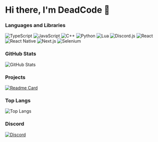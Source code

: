 # Hi there, I'm DeadCode 👋

### Languages and Libraries
![TypeScript](https://img.shields.io/badge/-TypeScript-007ACC?logo=typescript&logoColor=white)
![JavaScript](https://img.shields.io/badge/-JavaScript-F7DF1E?logo=javascript&logoColor=black)
![C++](https://img.shields.io/badge/-C++-00599C?logo=c%2B%2B&logoColor=white)
![Python](https://img.shields.io/badge/-Python-3776AB?logo=python&logoColor=white)
![Lua](https://img.shields.io/badge/-Lua-2C2D72?logo=lua&logoColor=white)
![Discord.js](https://img.shields.io/badge/-Discord.js-5865F2?logo=discord&logoColor=white)
![React](https://img.shields.io/badge/-React-61DAFB?logo=react&logoColor=black)
![React Native](https://img.shields.io/badge/-React%20Native-61DAFB?logo=react&logoColor=black)
![Next.js](https://img.shields.io/badge/-Next.js-000000?logo=next.js&logoColor=white)
![Selenium](https://img.shields.io/badge/-Selenium-43B02A?logo=selenium&logoColor=white)

### GitHub Stats
![GitHub Stats](https://github-readme-stats.vercel.app/api?username=DeadCode-Dev&show_icons=true&count_private=true&hide=prs&theme=radical)

### Projects
[![Readme Card](https://github-readme-stats.vercel.app/api/pin/?username=DeadCode-Dev&repo=DeadJson&theme=radical)](https://github.com/anuraghazra/github-readme-stats)
<!-- Add more projects -->
### Top Langs
![Top Langs](https://github-readme-stats.vercel.app/api/top-langs/?username=DeadCode-Dev&hide_progress=true&theme=radical)
### Discord
[![Discord](https://discord.c99.nl/widget/theme-3/883389450388901949.png)](https://discord.com/users/883389450388901949)
